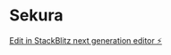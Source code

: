 # Sekura

[Edit in StackBlitz next generation editor ⚡️](https://stackblitz.com/~/github.com/AquibPro/Sekura)